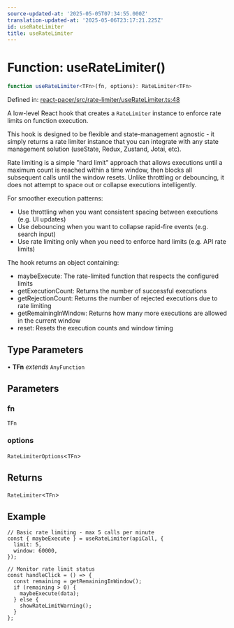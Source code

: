 ```yaml
---
source-updated-at: '2025-05-05T07:34:55.000Z'
translation-updated-at: '2025-05-06T23:17:21.225Z'
id: useRateLimiter
title: useRateLimiter
---
```


<!-- DO NOT EDIT: this page is autogenerated from the type comments -->

# Function: useRateLimiter()

```ts
function useRateLimiter<TFn>(fn, options): RateLimiter<TFn>
```

Defined in: [react-pacer/src/rate-limiter/useRateLimiter.ts:48](https://github.com/TanStack/pacer/blob/main/packages/react-pacer/src/rate-limiter/useRateLimiter.ts#L48)

A low-level React hook that creates a `RateLimiter` instance to enforce rate limits on function execution.

This hook is designed to be flexible and state-management agnostic - it simply returns a rate limiter instance that
you can integrate with any state management solution (useState, Redux, Zustand, Jotai, etc).

Rate limiting is a simple "hard limit" approach that allows executions until a maximum count is reached within
a time window, then blocks all subsequent calls until the window resets. Unlike throttling or debouncing,
it does not attempt to space out or collapse executions intelligently.

For smoother execution patterns:
- Use throttling when you want consistent spacing between executions (e.g. UI updates)
- Use debouncing when you want to collapse rapid-fire events (e.g. search input)
- Use rate limiting only when you need to enforce hard limits (e.g. API rate limits)

The hook returns an object containing:
- maybeExecute: The rate-limited function that respects the configured limits
- getExecutionCount: Returns the number of successful executions
- getRejectionCount: Returns the number of rejected executions due to rate limiting
- getRemainingInWindow: Returns how many more executions are allowed in the current window
- reset: Resets the execution counts and window timing

## Type Parameters

• **TFn** *extends* `AnyFunction`

## Parameters

### fn

`TFn`

### options

`RateLimiterOptions`\<`TFn`\>

## Returns

`RateLimiter`\<`TFn`\>

## Example

```tsx
// Basic rate limiting - max 5 calls per minute
const { maybeExecute } = useRateLimiter(apiCall, {
  limit: 5,
  window: 60000,
});

// Monitor rate limit status
const handleClick = () => {
  const remaining = getRemainingInWindow();
  if (remaining > 0) {
    maybeExecute(data);
  } else {
    showRateLimitWarning();
  }
};
```
